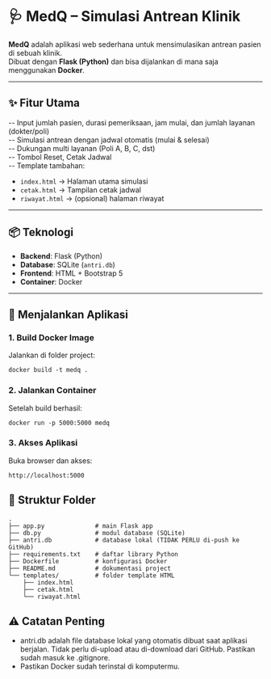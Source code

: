 # 🩺 MedQ – Simulasi Antrean Klinik

**MedQ** adalah aplikasi web sederhana untuk mensimulasikan antrean pasien di sebuah klinik.  
Dibuat dengan **Flask (Python)** dan bisa dijalankan di mana saja menggunakan **Docker**.

---

## ✨ Fitur Utama
-- Input jumlah pasien, durasi pemeriksaan, jam mulai, dan jumlah layanan (dokter/poli)  
-- Simulasi antrean dengan jadwal otomatis (mulai & selesai)  
-- Dukungan multi layanan (Poli A, B, C, dst)  
-- Tombol Reset, Cetak Jadwal  
-- Template tambahan:
- `index.html` → Halaman utama simulasi
- `cetak.html` → Tampilan cetak jadwal
- `riwayat.html` → (opsional) halaman riwayat

---

## 📦 Teknologi
- **Backend**: Flask (Python)
- **Database**: SQLite (`antri.db`)
- **Frontend**: HTML + Bootstrap 5
- **Container**: Docker

---

## 🚀 Menjalankan Aplikasi

### 1. Build Docker Image
Jalankan di folder project:
```
docker build -t medq .
```

### 2. Jalankan Container
Setelah build berhasil:

```
docker run -p 5000:5000 medq
```

### 3️. Akses Aplikasi
Buka browser dan akses:
```
http://localhost:5000
```

## 📂 Struktur Folder
```
.
├── app.py              # main Flask app
├── db.py               # modul database (SQLite)
├── antri.db            # database lokal (TIDAK PERLU di-push ke GitHub)
├── requirements.txt    # daftar library Python
├── Dockerfile          # konfigurasi Docker
├── README.md           # dokumentasi project
└── templates/          # folder template HTML
    ├── index.html
    ├── cetak.html
    └── riwayat.html
```
## ⚠️ Catatan Penting
- antri.db adalah file database lokal yang otomatis dibuat saat aplikasi berjalan.
Tidak perlu di-upload atau di-download dari GitHub. Pastikan sudah masuk ke .gitignore.
- Pastikan Docker sudah terinstal di komputermu.

